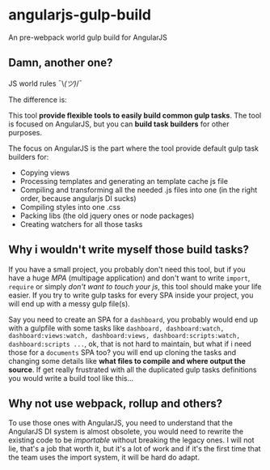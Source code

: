# angularjs-gulp-build
An pre-webpack world gulp build for AngularJS

## Damn, another one?

JS world rules ¯\\_(ツ)_/¯

The difference is:

This tool **provide flexible tools to easily build common gulp tasks**.
The tool is focused on AngularJS, but you can **build task builders** for other purposes.

The focus on AngularJS is the part where the tool provide default gulp task builders for:
* Copying views
* Processing templates and generating an template cache js file
* Compiling and transforming all the needed .js files into one (in the right order, because angularjs DI sucks)
* Compiling styles into one .css
* Packing libs (the old jquery ones or node packages)
* Creating watchers for all those tasks

## Why i wouldn't write myself those build tasks?

If you have a small project, you probably don't need this tool, but if you have a huge *MPA* (multipage application)
and don't want to write `import`, `require` or simply *don't want to touch your js*, this tool should make your life easier.
If you try to write gulp tasks for every SPA inside your project, you will end up with a messy gulp file(s).

Say you need to create an SPA for a `dashboard`, you probably would end up with a gulpfile with some tasks like `dashboard, dashboard:watch, dashboard:views:watch, dashboard:views, dashboard:scripts:watch, dashboard:scripts ...`, ok, that is not hard to maintain, but what if i need those for a `documents` SPA too? you will end up cloning the tasks and changing some details like **what files to compile and where output the source**. If get really frustrated with all the duplicated gulp tasks definitions you would write a build tool like this...

## Why not use webpack, rollup and others?

To use those ones with AngularJS, you need to understand that the AngularJS DI system is almost obsolete, you would need to rewrite the existing code to be *importable* without breaking the legacy ones. I will not lie, that's a job that worth it, but it's a lot of work and if it's the first time that the team uses the import system, it will be hard do adapt.
